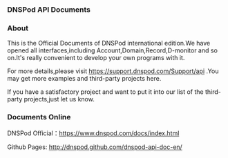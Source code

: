 ### DNSPod API Documents

### About

This is the Official Documents of DNSPod international edition.We have opened all interfaces,including Account,Domain,Record,D-monitor and so on.It's really convenient to develop your own programs with it.

For more details,please visit https://support.dnspod.com/Support/api .You may get more examples and third-party projects here.

If you have a satisfactory project and want to put it into our list of the third-party projects,just let us know.


### Documents Online
DNSPod Official：https://www.dnspod.com/docs/index.html

Github Pages: http://dnspod.github.com/dnspod-api-doc-en/
